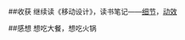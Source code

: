 ##收获
继续读《移动设计》，读书笔记——[细节](http://lingyucoder.github.io/reading/mobile-design/5.md)，[动效](http://lingyucoder.github.io/reading/mobile-design/6.md)

##感想
想吃大餐，想吃火锅
